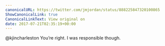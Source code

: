 ```yaml
---
canonicalURL: https://twitter.com/jmjordan/status/888225847320100865
ShowCanonicalLink: true
CanonicalLinkText: View original on
date: 2017-07-21T02:35:19+00:00
---
```

@kjincharleston You’re right. I was responsible though.